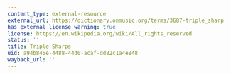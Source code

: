 ```yaml
---
content_type: external-resource
external_url: https://dictionary.onmusic.org/terms/3687-triple_sharp
has_external_license_warning: true
license: https://en.wikipedia.org/wiki/All_rights_reserved
status: ''
title: Triple Sharps
uid: a94b845e-4488-44d0-acaf-dd82c1a4e848
wayback_url: ''
---
```

